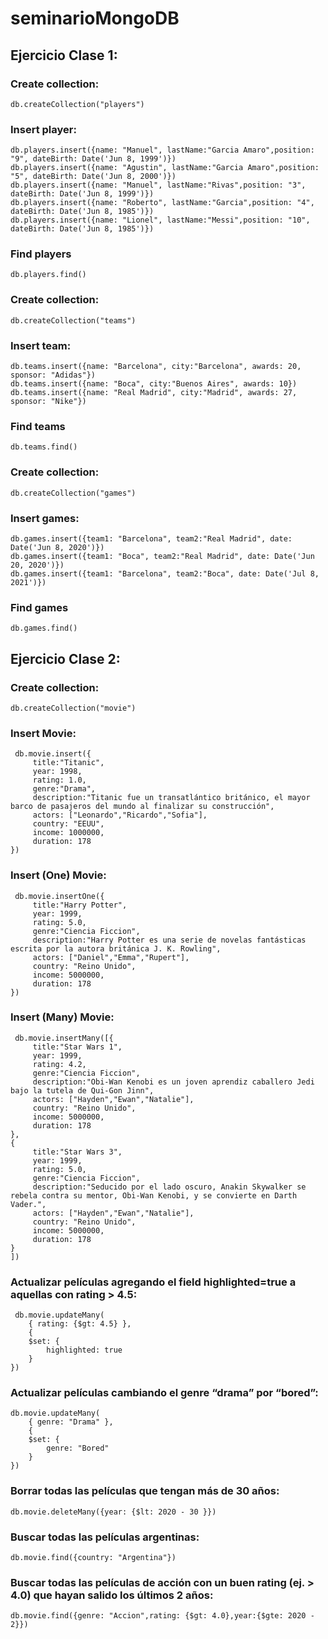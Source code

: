 # seminarioMongoDB

## Ejercicio Clase 1:

### Create collection:
```
db.createCollection("players")
```
### Insert player:
```
db.players.insert({name: "Manuel", lastName:"Garcia Amaro",position: "9", dateBirth: Date('Jun 8, 1999')})
db.players.insert({name: "Agustin", lastName:"Garcia Amaro",position: "5", dateBirth: Date('Jun 8, 2000')})
db.players.insert({name: "Manuel", lastName:"Rivas",position: "3", dateBirth: Date('Jun 8, 1999')})
db.players.insert({name: "Roberto", lastName:"Garcia",position: "4", dateBirth: Date('Jun 8, 1985')})
db.players.insert({name: "Lionel", lastName:"Messi",position: "10", dateBirth: Date('Jun 8, 1985')})
```
### Find players
```
db.players.find()
```

### Create collection:

```
db.createCollection("teams")
```
### Insert team:
```
db.teams.insert({name: "Barcelona", city:"Barcelona", awards: 20, sponsor: "Adidas"})
db.teams.insert({name: "Boca", city:"Buenos Aires", awards: 10})
db.teams.insert({name: "Real Madrid", city:"Madrid", awards: 27, sponsor: "Nike"})
```
### Find teams
```
db.teams.find()
```

### Create collection:
```
db.createCollection("games")
```
### Insert games:
```
db.games.insert({team1: "Barcelona", team2:"Real Madrid", date: Date('Jun 8, 2020')})
db.games.insert({team1: "Boca", team2:"Real Madrid", date: Date('Jun 20, 2020')})
db.games.insert({team1: "Barcelona", team2:"Boca", date: Date('Jul 8, 2021')})
```
### Find games
```
db.games.find()
```

## Ejercicio Clase 2:

### Create collection:
```
db.createCollection("movie")
```
### Insert Movie:
```
 db.movie.insert({
     title:"Titanic", 
     year: 1998, 
     rating: 1.0, 
     genre:"Drama",
     description:"Titanic​ fue un transatlántico británico, el mayor barco de pasajeros del mundo al finalizar su construcción",
     actors: ["Leonardo","Ricardo","Sofia"],
     country: "EEUU",
     income: 1000000,
     duration: 178
})

```

### Insert (One) Movie:
```
 db.movie.insertOne({
     title:"Harry Potter", 
     year: 1999, 
     rating: 5.0, 
     genre:"Ciencia Ficcion",
     description:"Harry Potter es una serie de novelas fantásticas escrita por la autora británica J. K. Rowling",
     actors: ["Daniel","Emma","Rupert"],
     country: "Reino Unido",
     income: 5000000,
     duration: 178
})

```

### Insert (Many) Movie:
```
 db.movie.insertMany([{
     title:"Star Wars 1", 
     year: 1999, 
     rating: 4.2, 
     genre:"Ciencia Ficcion",
     description:"Obi-Wan Kenobi es un joven aprendiz caballero Jedi bajo la tutela de Qui-Gon Jinn",
     actors: ["Hayden","Ewan","Natalie"],
     country: "Reino Unido",
     income: 5000000,
     duration: 178
},
{
     title:"Star Wars 3", 
     year: 1999, 
     rating: 5.0, 
     genre:"Ciencia Ficcion",
     description:"Seducido por el lado oscuro, Anakin Skywalker se rebela contra su mentor, Obi-Wan Kenobi, y se convierte en Darth Vader.",
     actors: ["Hayden","Ewan","Natalie"],
     country: "Reino Unido",
     income: 5000000,
     duration: 178
}
])

```

### Actualizar películas agregando el field highlighted=true a aquellas con rating > 4.5:
```
 db.movie.updateMany(
    { rating: {$gt: 4.5} },
    { 
    $set: {
        highlighted: true
    }
})

```

### Actualizar películas cambiando el genre “drama” por “bored”:
```
db.movie.updateMany(
    { genre: "Drama" },
    { 
    $set: {
        genre: "Bored"
    }
})
```

### Borrar todas las películas que tengan más de 30 años:
```
db.movie.deleteMany({year: {$lt: 2020 - 30 }})
```

### Buscar todas las películas argentinas:
```
db.movie.find({country: "Argentina"})
```

### Buscar todas las películas de acción con un buen rating (ej. > 4.0) que hayan salido los últimos 2 años:
```
db.movie.find({genre: "Accion",rating: {$gt: 4.0},year:{$gte: 2020 - 2}})
```





